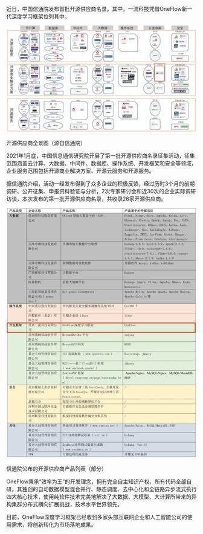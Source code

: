 近日，中国信通院发布首批开源供应商名录。其中，一流科技凭借OneFlow新一代深度学习框架位列其中。

![](./imgs/26.jpg)

开源供应商全景图（源自信通院）

2021年1月底，中国信息通信研究院开展了第一批开源供应商名录征集活动，征集范围涵盖云计算、大数据、中间件、数据库、操作系统、开发框架和安全等领域，企业服务范围包括开源商业解决方案、开源云服务和开源服务。

据信通院介绍，活动一经发布得到了众多企业的积极反馈，经过历时3个月的前期调研、公开征集、申报资料验证与分析，2次专家研讨会和近30次的企业实际调研访谈，本次发布的第一批开源供应商名录，共收录26家开源供应商。

![](./imgs/27.jpg)

信通院公布的开源供应商产品列表（部分）

OneFlow秉承“效率为王”的开发理念，拥有完全自主知识产权，所有代码全部自研。其独创的自动数据模型混合并行、静态调度、去中心化和全链路异步流式执行四大核心技术，使用纯软件技术完美地解决了大数据、大模型、大计算所带来的异构集群分布式横向扩展挑战，技术水平世界领先。

目前，OneFlow深度学习框架已经收到多家头部互联网企业和人工智能公司的使用需求，将创新转化为市场落地成果。